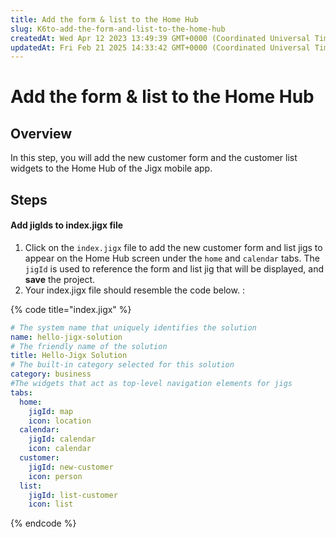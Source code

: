 ```yaml
---
title: Add the form & list to the Home Hub
slug: K6to-add-the-form-and-list-to-the-home-hub
createdAt: Wed Apr 12 2023 13:49:39 GMT+0000 (Coordinated Universal Time)
updatedAt: Fri Feb 21 2025 14:33:42 GMT+0000 (Coordinated Universal Time)
---
```


# Add the form & list to the Home Hub

## Overview

In this step, you will add the new customer form and the customer list widgets to the Home Hub of the Jigx mobile app.

## Steps

#### Add jigIds to index.jigx file

1. Click on the `index.jigx` file to add the new customer form and list jigs to appear on the Home Hub screen under the `home` and `calendar` tabs. The `jigId` is used to reference the form and list jig that will be displayed, and **save** the project.
2. Your index.jigx file should resemble the code below. :&#x20;

{% code title="index.jigx" %}
```yaml
# The system name that uniquely identifies the solution
name: hello-jigx-solution
# The friendly name of the solution
title: Hello-Jigx Solution
# The built-in category selected for this solution
category: business
#The widgets that act as top-level navigation elements for jigs
tabs:
  home:
    jigId: map
    icon: location
  calendar:
    jigId: calendar
    icon: calendar
  customer:
    jigId: new-customer
    icon: person
  list:
    jigId: list-customer 
    icon: list 
```
{% endcode %}
